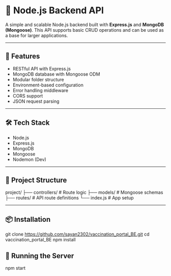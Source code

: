 # 🧠 Node.js Backend API

A simple and scalable Node.js backend built with **Express.js** and **MongoDB (Mongoose)**. This API supports basic CRUD operations and can be used as a base for larger applications.

---

## 🚀 Features

- RESTful API with Express.js
- MongoDB database with Mongoose ODM
- Modular folder structure
- Environment-based configuration
- Error handling middleware
- CORS support
- JSON request parsing

---

## 🛠️ Tech Stack

- Node.js
- Express.js
- MongoDB
- Mongoose
- Nodemon (Dev)

---

## 📁 Project Structure

project/
├── controllers/ # Route logic
├── models/ # Mongoose schemas
├── routes/ # API route definitions
└── index.js # App setup


---

## 📦 Installation

git clone https://github.com/sayan2302/vaccination_portal_BE.git
cd vaccination_portal_BE
npm install


## 🚴 Running the Server
npm start